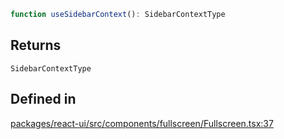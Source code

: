 ```ts
function useSidebarContext(): SidebarContextType
```

## Returns

`SidebarContextType`

## Defined in

[packages/react-ui/src/components/fullscreen/Fullscreen.tsx:37](https://github.com/thesysdev/crayonai/blob/f566456db11ebf0674916d45b40423bef47282cf/frontend-sdk/packages/react-ui/src/components/fullscreen/Fullscreen.tsx#L37)
